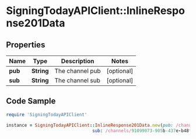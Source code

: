 # SigningTodayAPIClient::InlineResponse201Data

## Properties

Name | Type | Description | Notes
------------ | ------------- | ------------- | -------------
**pub** | **String** | The channel pub | [optional] 
**sub** | **String** | The channel sub | [optional] 

## Code Sample

```ruby
require 'SigningTodayAPIClient'

instance = SigningTodayAPIClient::InlineResponse201Data.new(pub: /channels/54747aa4-39c4-4ae4-8f0a-b0f41eb0d7d4,
                                 sub: /channels/91099073-905b-437e-b48f-f21c0e7f4723)
```


